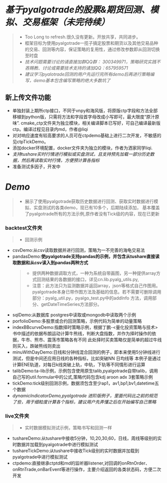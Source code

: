 # *基于pyalgotrade的股票&期货回测、模拟、交易框架（未完待续）* #
>- Too Long to refresh.很久没有更新。开放共享，共同进步。
>- 框架目标为使用pyalgotrade一揽子搞定股票和期货以及其他交易品种的交易、回测等内容，保证策略的复用性，通过修改参数即从回测切换至时盘
>- *技术问题需要讨论的请直接加群QQ群： 300349971，策略研究实践不吝赐教、讨论或需要技术支持的请加QQ：657959571*
>- *建议学习pyalotrade回测的用户先运行完所有demo后再进行策略编写，demo基本包含编写策略的绝大多数坑了*

## 新上传文件功能 ##
- 单独封装上期所ctp接口，不同于vnpy和海风版，将原版ctp字段和方法全部移植到python版，只需将方法和字段首字母改成小写即可，最大限度“原汁原味”.
  cmake_ctp文件夹为独立模块，相关编译脚本已写好，可自己编译最新版ctp。编译过程见目录内md，作者@liqi
- 对对响应速度有较高要求的人员可在ctpdemo基础上进行二次开发，不敏感的见ctpTickDemo。
- 添加docker环境配置，docker文件夹为独立的模块，作者为洒家同学liqi.
- *支持tushare实时行情进行模拟或实盘测试，且支持预先加载一部分历史数据，然后再读取实时行情，方便预计算各指标*
- 准备测试多因子，开发中
# *Demo* #
>- 展示了使用pyalgotrade获取历史数据进行回测、获取实时数据进行模拟、实盘测试的各类demo，现已有10多个，后期陆续添加，
   基本覆盖了pyalgotrade所有的方法示例,原作者没有Tick级的内容，现在已更新
### backtest文件夹 ###
>- 回测示例
- csvDemo:从csv读取数据并进行回测，策略为一不完善的海龟交易法
- pandasDemo:**使pyalgotrade支持pandas的示例，并包含从tushare直接读取数据和从csv读入到pandas两种方式**
  >- 提供两种数据调取方式，一种为系统自带画图，另一种提供array方式回测结果的各数据的接口，详见cn.lib.pyalg_utils.py,
  >- 注意：此方法只为监测数据并返回array，json等格式自己作图用。pyalgotrade本身已带作图方法及基础的信息。若不需要可删除调用部分：pyalg_util.py，pyalgo_test.py中的addInfo 方法，调用部分、getDateTimeSeries方法部分。
- sqlDemo:从数据库 postgres中读取或mongodb中读取两个示例
- porfolioDemo:多股票或合约回测策略，示例代码为简单的动量策略
- indexBBcurveDemo:指数择时策略示例，根据丁鹏-<量化投资策略与技术>书中描述的依据布朗运动计算牛熊线，判断大盘指数，并作为择时操作的依据，牛市、熊市、震荡市策略各有不同
此处择时买卖策略仅是简单的超过牛线则买入，跌破熊线则卖出
- minuWithDayDemo:日线和分钟线混合回测的例子，即本来使用5分钟线进行测试，但是中间还应用日线的各种指标，比如突破NN 日均线等
本例子是通过计算ENE轨道，对每日k线突破上轨，中轨，下轨等不同情形进行运算
- talibDemo:ta-lib示例，示例包含使用原生talib,pyalgotrade自带talib，调用自己写的util.formular中的公式,策略代码包含kdj aroon adx 3套策略示例
- tickDemo:tick级别回测示例，数据须包含至少ap1，av1,bp1,bv1,datetime五个数据
- *dynamicIndicatorDemo,pyalgotrade 进阶版例子，里面代码比之前的规范了些，用于细粒度计算各个指标，建议用户先弄懂之后在开始编写自己策略*
### live文件夹
>- 实时数据模拟测试示例，策略书写和回测一样
- tushareDemo:从tushare中接收5分钟，10,20,30,60，日线，周线等级别的实时数据并加载到pyalgotrade中进行模拟测试
- tushareTickDemo:从tushare中接收Tick级别的实时数据并加载到pyalgotrade中进行模拟测试
- ctpdemo:直接继承ctptd和md的监听器listener,对回调的onRtnOrder、onRtnTrade,onBarEvent等进行操作，主要介绍返回的各类状态码，方便二次开发

